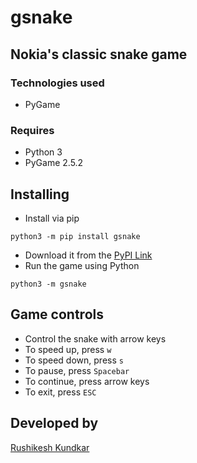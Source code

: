 # gsnake
## Nokia's classic snake game

### Technologies used
- PyGame

### Requires
- Python 3
- PyGame 2.5.2

## Installing
- Install via pip
```shell
python3 -m pip install gsnake
```
- Download it from the [PyPI Link](https://pypi.org/project/gsnake/)
- Run the game using Python
```shell
python3 -m gsnake
```

## Game controls
- Control the snake with arrow keys
- To speed up, press `w`
- To speed down, press `s`
- To pause, press `Spacebar`
- To continue, press arrow keys
- To exit, press `ESC`

## Developed by
[Rushikesh Kundkar](https://github.com/RRkundkar777)